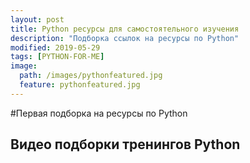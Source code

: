 ```yaml
---
layout: post
title: Python ресурсы для самостоятельного изучения
description: "Подборка ссылок на ресурсы по Python"
modified: 2019-05-29
tags: [PYTHON-FOR-ME]
image:
  path: /images/pythonfeatured.jpg
  feature: pythonfeatured.jpg
---
```


#Первая подборка на ресурсы по Python

## Видео подборки тренингов Python
